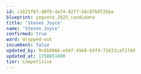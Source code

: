 ```yaml
---
id: c1025f67-d8f0-4a74-82f7-b6c07b872bbe
blueprint: yegvote_2025_candidate
title: 'Steven Joyce'
name: 'Steven Joyce'
confirmed: true
ward: dropped-out
incumbent: false
updated_by: 9c6b6866-e047-4568-b3f4-71623caf17dd
updated_at: 1758651880
tier: Competitive
---
```

